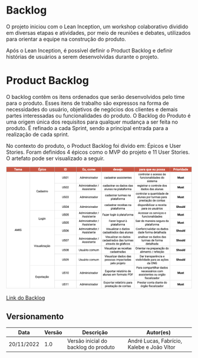 # Backlog

O projeto iniciou com o Lean Inception, um workshop colaborativo dividido em diversas etapas e atividades, por meio de reuniões e debates, utilizados para orientar a equipe na construção do produto.

Após o Lean Inception, é possível definir o Product Backlog e definir histórias de usuários a serem desenvolvidas durante o projeto.

# Product Backlog

O backlog contêm os itens ordenados que serão desenvolvidos pelo time para o produto. Esses itens de trabalho são expressos na forma de necessidades do usuário, objetivos de negócios dos clientes e demais partes interessadas ou funcionalidades do produto. O Backlog do Produto é uma origem única dos requisitos para qualquer mudança a ser feita no produto. É refinado a cada Sprint, sendo a principal entrada para a realização de cada sprint.

No contexto do produto, o Product Backlog foi divido em: Épicos e User Stories. Foram definidos 4 épicos como o MVP do projeto e 11 User Stories. O artefato pode ser visualizado a seguir.

![Backlog](../assets/backlog_1.1.png)

[Link do Backlog](https://docs.google.com/spreadsheets/d/17Bi-MHd1MYtOc6bwy8qAHqQTlhrCao5arH_KqRKX1n4/edit#gid=877927985)

## Versionamento

| Data | Versão | Descrição | Autor(es) |
|------|--------|-----------|-----------|
| 20/11/2022 |  1.0 | Versão inicial do backlog do produto | André Lucas, Fabrício, Kalebe e João Vítor |
